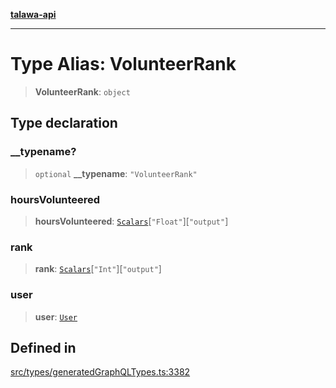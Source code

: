 [**talawa-api**](../../../README.md)

***

# Type Alias: VolunteerRank

> **VolunteerRank**: `object`

## Type declaration

### \_\_typename?

> `optional` **\_\_typename**: `"VolunteerRank"`

### hoursVolunteered

> **hoursVolunteered**: [`Scalars`](Scalars.md)\[`"Float"`\]\[`"output"`\]

### rank

> **rank**: [`Scalars`](Scalars.md)\[`"Int"`\]\[`"output"`\]

### user

> **user**: [`User`](User.md)

## Defined in

[src/types/generatedGraphQLTypes.ts:3382](https://github.com/Suyash878/talawa-api/blob/f376d03c37e9acd046e7cc983947432c95f74442/src/types/generatedGraphQLTypes.ts#L3382)

